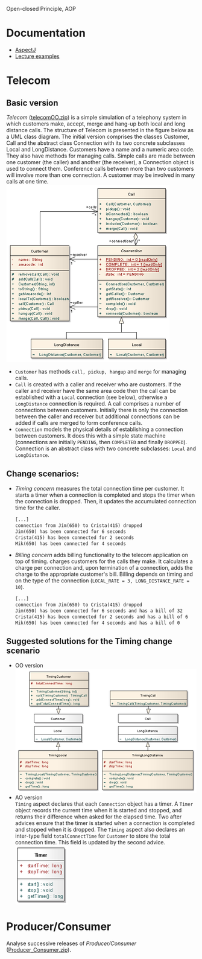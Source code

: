 Open-closed Principle, AOP 

Documentation
=============

*   [AspectJ](http://eclipse.org/aspectj/)
*   [Lecture examples](./Lecture_examples/)

Telecom
=======

Basic version
-------------

_Telecom_ ([telecomOO.zip](./telecomOO.zip)) is a simple simulation of a telephony system in which customers make, accept, merge and hang-up both local and long distance calls. The structure of Telecom is presented in the figure below as a UML class diagram. The initial version comprises the classes Customer, Call and the abstract class Connection with its two concrete subclasses Local and LongDistance. Customers have a name and a numeric area code. They also have methods for managing calls. Simple calls are made between one customer (the caller) and another (the receiver), a Connection object is used to connect them. Conference calls between more than two customers will involve more than one connection. A customer may be involved in many calls at one time.  
![basic](./telecom_OO_0.png)

*   `Customer` has methods `call, pickup, hangup` and `merge` for managing calls.
*   `Call` is created with a caller and receiver who are customers. If the caller and receiver have the same area code then the call can be established with a `Local` connection (see below), otherwise a `LongDistance` connection is required. A call comprises a number of connections between customers. Initially there is only the connection between the caller and receiver but additional connections can be added if calls are merged to form conference calls.
*   `Connection` models the physical details of establishing a connection between customers. It does this with a simple state machine (connections are initially `PENDING`, then `COMPLETED` and finally `DROPPED`). Connection is an abstract class with two concrete subclasses: `Local` and `LongDistance`.

Change scenarios:
-----------------

*   _Timing concern_ measures the total connection time per customer. It starts a timer when a connection is completed and stops the timer when the connection is dropped. Then, it updates the accumulated connection time for the caller.
    
        
        [...]
        connection from Jim(650) to Crista(415) dropped
        Jim(650) has been connected for 6 seconds
        Crista(415) has been connected for 2 seconds
        Mik(650) has been connected for 4 seconds
        
    
*   _Billing concern_ adds billing functionality to the telecom application on top of timing. charges customers for the calls they make. It calculates a charge per connection and, upon termination of a connection, adds the charge to the appropriate customer's bill. Billing depends on timing and on the type of the connection (`LOCAL_RATE = 3, LONG_DISTANCE_RATE = 10`).
    
        
        [...]
        connection from Jim(650) to Crista(415) dropped
        Jim(650) has been connected for 6 seconds and has a bill of 32
        Crista(415) has been connected for 2 seconds and has a bill of 6
        Mik(650) has been connected for 4 seconds and has a bill of 0
        
    

Suggested solutions for the Timing change scenario
--------------------------------------------------

*   OO version  
    ![timing](./telecom_OO_1.png)
*   AO version  
    `Timing` aspect declares that each `Connection` object has a timer. A `Timer` object records the current time when it is started and stopped, and returns their difference when asked for the elapsed time. Two after advices ensure that the timer is started when a connection is completed and stopped when it is dropped. The `Timing` aspect also declares an inter-type field `totalConnectTime` for `Customer` to store the total connection time. This field is updated by the second advice.  
    ![timing](./telecom_AO_1.png)

Producer/Consumer
=================

Analyse successive releases of _Producer/Consumer_ ([Producer\_Consumer.zip](Producer_Consumer.zip)).